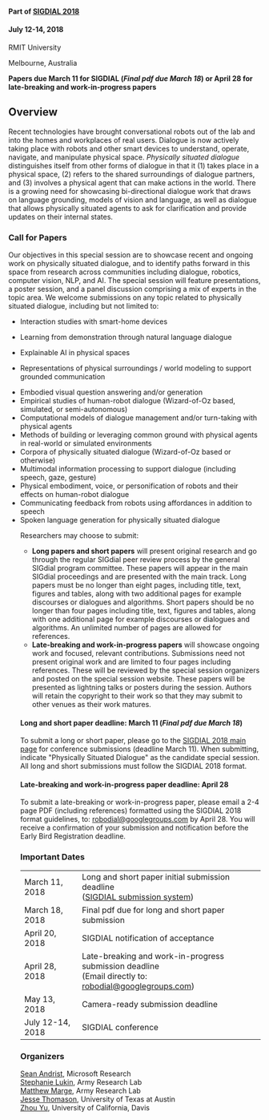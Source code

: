 #### Part of [SIGDIAL 2018](http://www.sigdial.org/workshops/conference19/)

#### July 12-14, 2018

RMIT University

Melbourne, Australia
	
**Papers due March 11 for SIGDIAL (_Final pdf due March 18_) or April 28 for late-breaking and work-in-progress papers**

## Overview

Recent technologies have brought conversational robots out of the lab and into the homes and workplaces of real users. Dialogue is now actively taking place with robots and other smart devices to understand, operate, navigate, and manipulate physical space. _Physically situated dialogue_ distinguishes itself from other forms of dialogue in that it (1) takes place in a physical space, (2) refers to the shared surroundings of dialogue partners, and (3) involves a physical agent that can make actions in the world. There is a growing need for showcasing bi-directional dialogue work that draws on language grounding, models of vision and language, as well as dialogue that allows physically situated agents to ask for clarification and provide updates on their internal states.

### Call for Papers

Our objectives in this special session are to showcase recent and ongoing work on physically situated dialogue, and to identify paths forward in this space from research across communities including dialogue, robotics, computer vision, NLP, and AI. The special session will feature presentations, a poster session, and a panel discussion comprising a mix of experts in the topic area. We welcome submissions on any topic related to physically situated dialogue, including but not limited to:

 - Interaction studies with smart-home devices
 - Learning from demonstration through natural language dialogue
 - Explainable AI in physical spaces
 - Representations of physical surroundings / world modeling to support grounded communication
		<li>Embodied visual question answering and/or generation</li>
		<li>Empirical studies of human-robot dialogue (Wizard-of-Oz based, simulated, or semi-autonomous)</li>
		<li>Computational models of dialogue management and/or turn-taking with physical agents</li>
		<li>Methods of building or leveraging common ground with physical agents in real-world or simulated environments</li>
		<li>Corpora of physically situated dialogue (Wizard-of-Oz based or otherwise)</li>
		<li>Multimodal information processing to support dialogue (including speech, gaze, gesture)</li>
		<li>Physical embodiment, voice, or personification of robots and their effects on human-robot dialogue</li>
		<li>Communicating feedback from robots using affordances in addition to speech</li>
		<li>Spoken language generation for physically situated dialogue</li>
		
	<p>Researchers may choose to submit:</p>
	<ul>
	<li><b>Long papers and short papers</b> will present original research and go through the regular SIGdial peer review process by the general SIGdial program committee. These papers will appear in the main SIGdial proceedings and are presented with the main track. Long papers must be no longer than eight pages, including title, text, figures and tables, along with two additional pages for example discourses or dialogues and algorithms. Short papers should be no longer than four pages including title, text, figures and tables, along with one additional page for example discourses or dialogues and algorithms. An unlimited number of pages are allowed for references.</li>
	<li><b>Late-breaking and work-in-progress papers</b> will showcase ongoing work and focused, relevant contributions. Submissions need not present original work and are limited to four pages including references. These will be reviewed by the special session organizers and posted on the special session website. These papers will be presented as lightning talks or posters during the session. Authors will retain the copyright to their work so that they may submit to other venues as their work matures.</li>
	</ul>
		
	<h4>Long and short paper deadline: March 11 (<i>Final pdf due March 18</i>)</h4>
	<p>To submit a long or short paper, please go to the <a href="http://www.sigdial.org/workshops/conference19/">SIGDIAL 2018 main page</a> for conference submissions (deadline March 11). When submitting, indicate "Physically Situated Dialogue" as the candidate special session. All long and short submissions must follow the SIGDIAL 2018 format.</p>

	<h4>Late-breaking and work-in-progress paper deadline: April 28</h4>
	<p>To submit a late-breaking or work-in-progress paper, please email a 2-4 page PDF (including references) formatted using the SIGDIAL 2018 format guidelines, to: <a href="mailto:robodial@googlegroups.com">robodial@googlegroups.com</a> by April 28. You will receive a confirmation of your submission and notification before the Early Bird Registration deadline.</p>
  
    <h3>Important Dates</h3>
    <table>
        <tbody><tr>
            <td>March 11, 2018</td>
            <td>Long and short paper initial submission deadline<br>
            (<a href="http://www.sigdial.org/workshops/conference19/">SIGDIAL submission system</a>)</td>
        </tr>
		<tr>
			<td>March 18, 2018</td>
			<td>Final pdf due for long and short paper submission</td>
        <tr>
            <td>April 20, 2018</td>
            <td>SIGDIAL notification of acceptance</td>
        </tr>
        <tr>
            <td>April 28, 2018</td>
            <td>Late-breaking and work-in-progress submission deadline<br>
            (Email directly to: <a href="mailto:robodial@googlegroups.com">robodial@googlegroups.com</a>)</td>
        </tr>
            <td>May 13, 2018</td>
            <td>Camera-ready submission deadline</td>
        </tr>
        <tr>
            <td>July 12-14, 2018</td>
            <td>SIGDIAL conference</td>
        </tr>
    </tbody></table>

    <h3>Organizers</h3>

    <p><a href="http://www.seanandrist.com">Sean Andrist</a>, Microsoft Research<br>
    <a href="https://users.soe.ucsc.edu/~slukin">Stephanie Lukin</a>, Army Research Lab<br>
    <a href="http://www.cs.cmu.edu/~mrmarge">Matthew Marge</a>, Army Research Lab<br>
    <a href="https://jessethomason.com">Jesse Thomason</a>, University of Texas at Austin<br>
    <a href="http://www.cs.cmu.edu/~zhouyu">Zhou Yu</a>, University of California, Davis</p>
